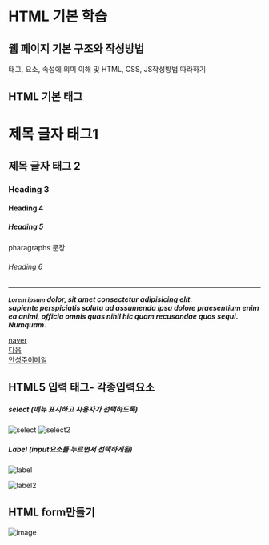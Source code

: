 # HTML 기본 학습

## 웹 페이지 기본 구조와 작성방법
태그, 요소, 속성에 의미 이해 및 HTML, CSS, JS작성방법 따라하기

## HTML 기본 태그
<!DOCTYPE html>
<html>
    <head>
        <title>HTML5+CSS Text</title>
    </head>
    <body>
        <h1>제목 글자 태그1</h1>
        <h2>제목 글자 태그 2</h2>
        <h3>Heading 3</h3>
        <h4>Heading 4</h4>
        <h5>Heading 5</h5>
        <p>pharagraphs 문장</p>
        <h6>Heading 6</h6>
        <hr>
        <p><i><b><small>Lorem ipsum</small> dolor, sit amet consectetur adipisicing elit. <br>
             sapiente perspiciatis soluta ad assumenda ipsa dolore praesentium enim ea animi, officia omnis quas nihil hic quam recusandae quos sequi. Numquam.</b></i></p>
   </body>
        

    
<a href= "https://www.naver.com">naver</a><br>
<a href= "https://www.daum.net">다음</a><br>
<a href ="mailto:tjdwn6459@naver.com">안성주이메일 </a><br>

    
</html>



## HTML5 입력 태그- 각종입력요소
##### select (메뉴 표시하고 사용자가 선택하도록) 
![select](https://user-images.githubusercontent.com/77951833/126258333-68fa3d05-a10d-4952-8192-1d7d831da041.png)
![select2](https://user-images.githubusercontent.com/77951833/126258347-3550be26-6e31-4374-8191-b8d78aa2100c.png)


##### Label (input요소를 누르면서 선택하게됨)
![label](https://user-images.githubusercontent.com/77951833/126258334-4dd30923-f6e2-43e1-934e-2b2ab067ebf6.png)

![label2](https://user-images.githubusercontent.com/77951833/126258349-92d5b614-9a24-43aa-9112-8ed828ad7793.png)
## HTML form만들기
![image](https://user-images.githubusercontent.com/77951833/126264153-4257d91d-5945-416f-836c-af80a22f0247.png)
